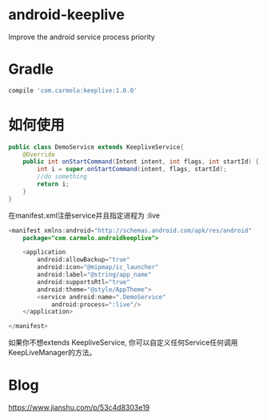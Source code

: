 # android-keeplive
Improve the android service process priority
# Gradle
```groovy
compile 'com.carmelo:keeplive:1.0.0'
```

# 如何使用
```java
public class DemoService extends KeepliveService{
    @Override
    public int onStartCommand(Intent intent, int flags, int startId) {
        int i = super.onStartCommand(intent, flags, startId);
        //do something
        return i;
    }
}
```
在manifest.xml注册service并且指定进程为 :live
```java
<manifest xmlns:android="http://schemas.android.com/apk/res/android"
    package="com.carmelo.androidkeeplive">

    <application
        android:allowBackup="true"
        android:icon="@mipmap/ic_launcher"
        android:label="@string/app_name"
        android:supportsRtl="true"
        android:theme="@style/AppTheme">
        <service android:name=".DemoService"
            android:process=":live"/>
    </application>

</manifest>
```

如果你不想extends KeepliveService, 你可以自定义任何Service任何调用KeepLiveManager的方法。

# Blog
https://www.jianshu.com/p/53c4d8303e19
